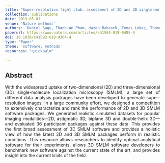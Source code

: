 ```yaml
---
title: "Super-resolution fight club: assessment of 2D and 3D single-molecule localization microscopy software"
collection: publications
date: 2019-05-01
venue: 'Nature methods'
authors: 'Daniel Sage, Thanh-An Pham, Hazen Babcock, Tomas Lukes, Thomas Pengo, Jerry Chao, Ramraj Velmurugan, Alex Herbert, Anurag Agrawal, Silvia Colabrese, Ann Wheeler, Anna Archetti, Bernd Rieger, Raimund Ober, Guy M Hagen, Jean-Baptiste Sibarita, Jonas Ries, Ricardo Henriques, Michael Unser, Seamus Holden'
paperurl: https://www.nature.com/articles/s41564-019-0488-4
doi: 10.1038/s41592-019-0364-4
type: 'Paper'
theme: 'software, methods'
resources: "quickpalm"

---
```


<h2> Abstract </h2>
<p align= "justify">
With the widespread uptake of two-dimensional (2D) and three-dimensional (3D) single-molecule localization microscopy (SMLM), a large set of different data analysis packages have been developed to generate super-resolution images. In a large community effort, we designed a competition to extensively characterize and rank the performance of 2D and 3D SMLM software packages. We generated realistic simulated datasets for popular imaging modalities—2D, astigmatic 3D, biplane 3D and double-helix 3D—and evaluated 36 participant packages against these data. This provides the first broad assessment of 3D SMLM software and provides a holistic view of how the latest 2D and 3D SMLM packages perform in realistic conditions. This resource allows researchers to identify optimal analytical software for their experiments, allows 3D SMLM software developers to benchmark new software against the current state of the art, and provides insight into the current limits of the field.
